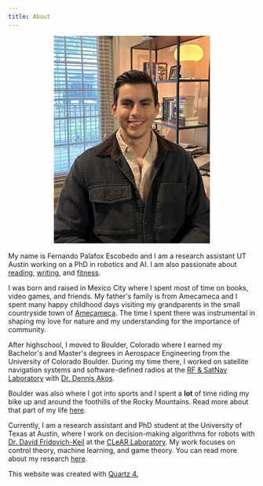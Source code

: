 ```yaml
---
title: About
---
```


<figure style="text-align: center;">
  <img src="media/me_dad.jpg" alt="yo merengues" style="width:75%">
</figure>

My name is Fernando Palafox Escobedo and I am a research assistant UT Austin working on a PhD in robotics and AI.
I am also passionate about [reading](bookshelf), [writing](writing), and [fitness](fitness).

I was born and raised in Mexico City where I spent most of time on books, video games, and friends. 
My father's family is from Amecameca and I spent many happy childhood days visiting my grandparents in the small countryside town of [Amecameca](https://en.wikipedia.org/wiki/Amecameca).
The time I spent there was instrumental in shaping my love for nature and my understanding for the importance of community. 

After highschool, I moved to Boulder, Colorado where I earned my Bachelor's and Master's degrees in Aerospace Engineering from the University of Colorado Boulder. 
During my time there, I worked on satellite navigation systems and software-defined radios at the [RF & SatNav Laboratory](https://www.colorado.edu/lab/rf-satnav/) with [Dr. Dennis Akos](https://www.colorado.edu/aerospace/dennis-akos).

Boulder was also where I got into sports and I spent a **lot** of time riding my bike up and around the foothills of the Rocky Mountains.
Read more about that part of my life [here](fitness). 
 
Currently, I am a research assistant and PhD student at the University of Texas at Austin, where I work on decision-making algorithms for robots with [Dr. David Fridovich-Keil](https://www.ae.utexas.edu/people/faculty/faculty-directory/fridovich-keil) at the [CLeAR Laboratory](https://clearoboticslab.github.io/). 
My work focuses on control theory, machine learning, and game theory.
You can read more about my research [here](research.md). 

This website was created with <a href="https://quartz.jzhao.xyz/">Quartz 4.